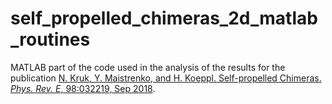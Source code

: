 # self_propelled_chimeras_2d_matlab_routines

MATLAB part of the code used in the analysis of the results for the publication [N. Kruk, Y. Maistrenko, and H. Koeppl. Self-propelled Chimeras. *Phys. Rev. E*, 98:032219, Sep 2018](https://journals.aps.org/pre/abstract/10.1103/PhysRevE.98.032219).
